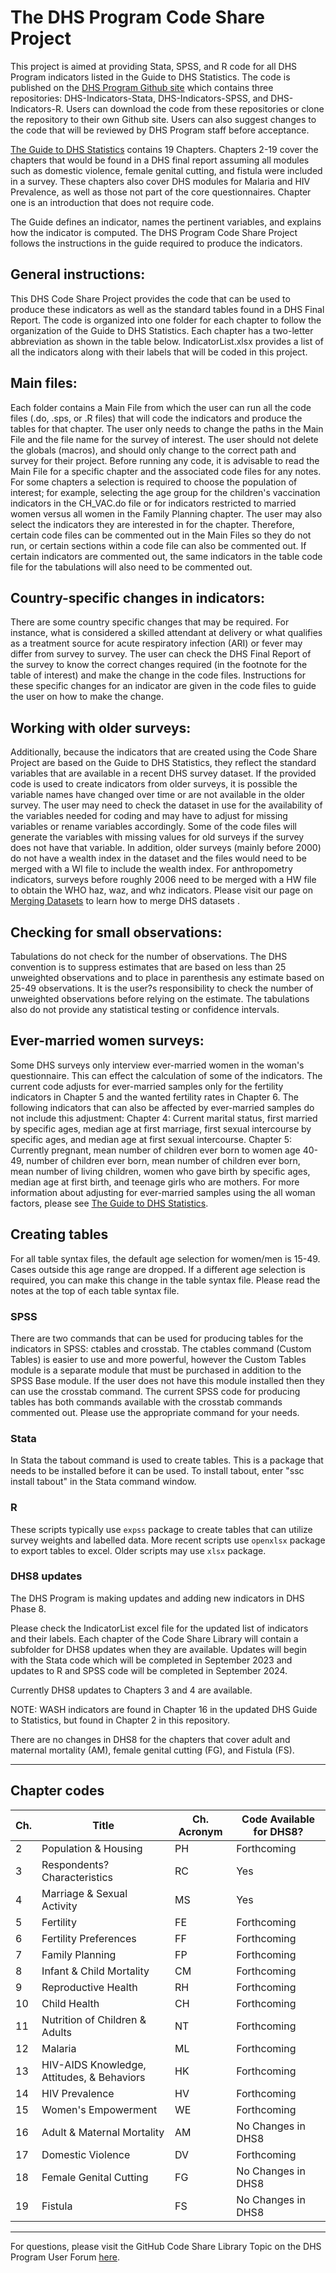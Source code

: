 
# The DHS Program Code Share Project

This project is aimed at providing Stata, SPSS, and R code for all DHS Program indicators listed in the Guide to DHS Statistics. The code is published on the [DHS Program Github site](https://github.com/DHSProgram) which contains three repositories: DHS-Indicators-Stata, DHS-Indicators-SPSS, and DHS-Indicators-R. Users can download the code from these repositories or clone the repository to their own Github site. Users can also suggest changes to the code that will be reviewed by DHS Program staff before acceptance.


[The Guide to DHS Statistics](https://www.dhsprogram.com/Data/Guide-to-DHS-Statistics/index.cfm) contains 19 Chapters. Chapters 2-19 cover the chapters that would be found in a DHS final report assuming all  modules such as domestic violence, female genital cutting, and fistula were included in a survey. These chapters also cover DHS modules for Malaria and HIV Prevalence, as well as those not part of the core questionnaires. Chapter one is an introduction that does not require code. 


The Guide defines an indicator, names the pertinent variables, and explains how the indicator is computed. The DHS Program Code Share Project follows the instructions in the guide required to produce the indicators. 


## General instructions:
This DHS Code Share Project provides the code that can be used to produce these indicators as well as the standard tables found in a DHS Final Report. The code is organized into one folder for each chapter to follow the organization of the Guide to DHS Statistics. Each chapter has a two-letter abbreviation as shown in the table below. IndicatorList.xlsx provides a list of all the indicators along with their labels that will be coded in this project. 

## Main files:
Each folder contains a Main File from which the user can run all the code files (.do, .sps, or .R files) that will code the indicators and produce the tables for that chapter. The user only needs to change the paths in the Main File and the file name for the survey of interest. The user should not delete the globals (macros), and should only change to the correct path and survey for their project. 
Before running any code, it is advisable to read the Main File for a specific chapter and the associated code files for any notes. For some chapters a selection is required to choose the population of interest; for example, selecting the age group for the children's vaccination indicators in the CH_VAC.do file or for indicators restricted to married women versus all women in the Family Planning chapter. 
The user may also select the indicators they are interested in for the chapter. Therefore, certain code files can be commented out in the Main Files so they do not run, or certain sections within a code file can also be commented out. If certain indicators are commented out, the same indicators in the table code file for the tabulations will also need to be commented out. 

## Country-specific changes in indicators:
There are some country specific changes that may be required. For instance, what is considered a skilled attendant at delivery or what qualifies as a treatment source for acute respiratory infection (ARI) or fever may differ from survey to survey. The user can check the DHS Final Report of the survey to know the correct changes required (in the footnote for the table of interest) and make the change in the code files. Instructions for these specific changes for an indicator are given in the code files to guide the user on how to make the change. 

## Working with older surveys:
Additionally, because the indicators that are created using the Code Share Project are based on the Guide to DHS Statistics, they reflect the standard variables that are available in a recent DHS survey dataset. If the provided code is used to create indicators from older surveys, it is possible the variable names have changed over time or are not available in the older survey. The user may need to check the dataset in use for the availability of the variables needed for coding and may have to adjust for missing variables or rename variables accordingly. Some of the code files will generate the variables with missing values for old surveys if the survey does not have that variable. 
In addition, older surveys (mainly before 2000) do not have a wealth index in the dataset and the files would need to be merged with a WI file to include the wealth index. For anthropometry indicators, surveys before roughly 2006 need to be merged with a HW file to obtain the WHO haz, waz, and whz indicators. Please visit our page on [Merging Datasets](https://www.dhsprogram.com/data/Merging-Datasets.cfm) to learn how to merge DHS datasets . 

## Checking for small observations:
Tabulations do not check for the number of observations. The DHS convention is to suppress estimates that are based on less than 25 unweighted observations and to place in parenthesis any estimate based on 25-49 observations. It is the user?s responsibility to check the number of unweighted observations before relying on the estimate. The tabulations also do not provide any statistical testing or confidence intervals.  

## Ever-married women surveys:
Some DHS surveys only interview ever-married women in the woman's questionnaire. This can effect the calculation of some of the indicators. The current code adjusts for ever-married samples only for the fertility indicators in Chapter 5 and the wanted fertility rates in Chapter 6. 
The following indicators that can also be affected by ever-married samples do not include this adjustment: 
Chapter 4: Current marital status, first married by specific ages, median age at first marriage, first sexual intercourse by specific ages, and median age at first sexual intercourse.
Chapter 5: Currently pregnant, mean number of children ever born to women age 40-49, number of children ever born, mean number of children ever born, mean number of living children, women who gave birth by specific ages, median age at first birth, and teenage girls who are mothers. 
For more information about adjusting for ever-married samples using the all woman factors, please see [The Guide to DHS Statistics](https://www.dhsprogram.com/data/Guide-to-DHS-Statistics/Analyzing_DHS_Data.htm?rhtocid=_4_4_4#All_Women_Factors).

## Creating tables 
For all table syntax files, the default age selection for women/men is 15-49. Cases outside this age range are dropped. If a different age selection is required, you can make this change in the table syntax file. Please read the notes at the top of each table syntax file. 

### SPSS
There are two commands that can be used for producing tables for the indicators in SPSS: ctables and crosstab. The ctables command (Custom Tables) is easier to use and more powerful, however the Custom Tables module is a separate module that must be purchased in addition to the SPSS Base module. If the user does not have this module installed then they can use the crosstab command. The current SPSS code for producing tables has both commands available with the crosstab commands commented out. Please use the appropriate command for your needs.
### Stata
In Stata the tabout command is used to create tables. This is a package that needs to be installed before it can be used. To install tabout, enter "ssc install tabout" in the Stata command window.
### R
These scripts typically use `expss` package to create tables that can utilize survey weights and labelled data. More recent scripts use `openxlsx` package to export tables to excel. Older scripts may use `xlsx` package. 

### DHS8 updates
The DHS Program is making updates and adding new indicators in DHS Phase 8. 

Please check the IndicatorList excel file for the updated list of indicators and their labels. Each chapter of the Code Share Library will contain a subfolder for DHS8 updates when they are available. Updates will begin with the Stata code which will be completed in September 2023 and updates to R and SPSS code will be completed in September 2024. 

Currently DHS8 updates to Chapters 3 and 4 are available. 

NOTE: WASH indicators are found in Chapter 16 in the updated DHS Guide to Statistics, but found in Chapter 2 in this repository.

There are no changes in DHS8 for the chapters that cover adult and maternal mortality (AM), female genital cutting (FG), and Fistula (FS).  
**********************************************************************************************************************************************************

## Chapter codes

|Ch. | Title | Ch. Acronym | Code Available for DHS8? |
|---|---|---|---|
|   2|Population & Housing|PH|Forthcoming|
|   3|Respondents? Characteristics|RC|Yes|
|   4|Marriage & Sexual Activity|MS|Yes|
|   5|   Fertility|FE|Forthcoming|
|   6|   Fertility Preferences|FF|Forthcoming|
|   7|   Family Planning |FP|Forthcoming|
|   8|   Infant & Child Mortality|CM|Forthcoming|
|   9|   Reproductive Health|RH|Forthcoming|
|  10|   Child Health|CH|Forthcoming|
|  11|   Nutrition of Children & Adults|NT|Forthcoming|
|  12|   Malaria| ML|Forthcoming|
|  13|   HIV-AIDS Knowledge, Attitudes, & Behaviors |HK|Forthcoming|
|  14|   HIV Prevalence|HV|Forthcoming|
|  15|   Women's Empowerment|WE|Forthcoming|
|  16|   Adult & Maternal Mortality|AM|No Changes in DHS8|
|  17|   Domestic Violence|DV|Forthcoming|
|  18|	 Female Genital Cutting|FG|No Changes in DHS8|
|  19|	 Fistula |FS|No Changes in DHS8|

**********************************************************************************************************************************************************

For questions, please visit the GitHub Code Share Library Topic on the DHS Program User Forum [here](https://userforum.dhsprogram.com/index.php?t=thread&frm_id=96&).



